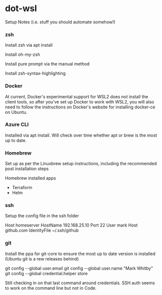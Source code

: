 # dot-wsl

Setup Notes (i.e. stuff you should automate somehow!)

### zsh

Install zsh via apt install

Install oh-my-zsh

Install pure prompt via the manual method

Install zsh-syntax-highlighting

### Docker
At current, Docker's experimental support for WSL2 does not install the client tools, so after you've set up Docker to work with WSL2, you will also need to follow the instructions on Docker's website for installing docker-ce on Ubuntu.

### Azure CLI
Installed via apt install. Will check over time whether apt or brew is the most up to date.

### Homebrew

Set up as per the Linuxbrew setup instructions, including the recommended post installation steps

Homebrew installed apps
- Terraform
- Helm

### ssh

Setup the config file in the ssh folder

Host homeserver
    HostName 192.168.25.10
    Port 22
    User mark
Host github.com
    IdentityFile ~/.ssh/github

### git

Install the ppa for git-core to ensure the most up to date version is installed (Ubuntu git is a rew releases behind)

git config --global user.email <email address>
git config --global user.name "Mark Whitby"
git config --global credential.helper store

Still checking in on that last command around credentials. SSH auth seems to work on the command line but not in Code.
